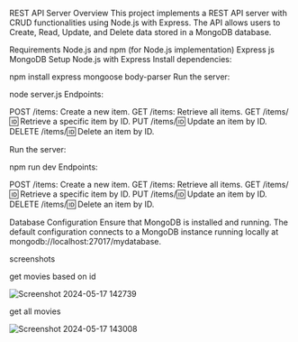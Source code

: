 REST API Server Overview
This project implements a REST API server with CRUD functionalities using Node.js with Express. The API allows users to Create, Read, Update, and Delete data stored in a MongoDB database.

Requirements
Node.js and npm (for Node.js implementation)
Express js
MongoDB
Setup
Node.js with Express
Install dependencies:

npm install express mongoose body-parser
Run the server:

node server.js
Endpoints:

POST /items: Create a new item.
GET /items: Retrieve all items.
GET /items/:id: Retrieve a specific item by ID.
PUT /items/:id: Update an item by ID.
DELETE /items/:id: Delete an item by ID.

Run the server:

npm run dev
Endpoints:

POST /items: Create a new item.
GET /items: Retrieve all items.
GET /items/:id: Retrieve a specific item by ID.
PUT /items/:id: Update an item by ID.
DELETE /items/:id: Delete an item by ID.

Database Configuration
Ensure that MongoDB is installed and running. The default configuration connects to a MongoDB instance running locally at mongodb://localhost:27017/mydatabase.

screenshots 

get movies based on id

![Screenshot 2024-05-17 142739](https://github.com/vamsiKrishna-511/credence_backend_assignment/assets/116443206/4cdf54e9-8633-4035-9c43-e460db958ac3)


get all movies 

![Screenshot 2024-05-17 143008](https://github.com/vamsiKrishna-511/credence_backend_assignment/assets/116443206/e199921c-0a87-46c2-893f-99fbaeac9aea)
